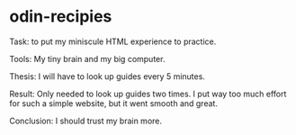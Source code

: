 # odin-recipies

Task: to put my miniscule HTML experience to practice.

Tools: My tiny brain and my big computer.

Thesis: I will have to look up guides every 5 minutes.

Result: Only needed to look up guides two times. I put way too much effort for such a simple website, but it went smooth and great. 

Conclusion: I should trust my brain more.


